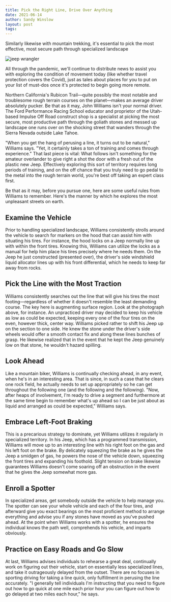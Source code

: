 ```yaml
---
title: Pick the Right Line, Drive Over Anything 
date: 2021-06-14
author: Sandy Winslow
layout: post
tags:
---
```


Similarly likewise with mountain trekking, it's essential to pick the most effective, most secure path through specialized landscape 
 
![jeep wrangler](https://i.ibb.co/fvRzyzb/jeep-wrangler.jpg)

All through the pandemic, we'll continue to distribute news to assist you with exploring the condition of movement today (like whether travel protection covers the Covid), just as tales about places for you to put on your list of must-dos once it's protected to begin going more remote. 

Northern California's Rubicon Trail—quite possibly the most notable and troublesome rough terrain courses on the planet—makes an average driver absolutely pucker. Be that as it may, John Williams isn't your normal driver. The Ford Performance Racing School educator and proprietor of the Utah-based Impulse Off Road construct shop is a specialist at picking the most secure, most productive path through the goliath stones and messed up landscape one runs over on the shocking street that wanders through the Sierra Nevada outside Lake Tahoe. 

"When you get the hang of perusing a line, it turns out to be natural," Williams says. "Yet, it certainly takes a ton of training and comes through experience." That last piece is vital: What follows isn't something for the amateur overlander to give right a shot the door with a fresh out of the plastic new Jeep. Effectively exploring this sort of territory requires long periods of training, and on the off chance that you truly need to go pedal to the metal into the rough terrain world, you're best off taking an expert class first. 

Be that as it may, before you pursue one, here are some useful rules from Williams to remember. Here's the manner by which he explores the most unpleasant streets on earth. 

## Examine the Vehicle 

Prior to handling specialized landscape, Williams consistently strolls around the vehicle to search for markers on the hood that can assist him with situating his tires. For instance, the hood locks on a Jeep normally line up with within the front tires. Knowing this, Williams can utilize the locks as a manual for help him place his tires precisely where he needs them. On the Jeep he just constructed (presented over), the driver's side windshield liquid allocator lines up with his front differential, which he needs to keep far away from rocks. 

## Pick the Line with the Most Traction 

Williams consistently searches out the line that will give his tires the most footing—regardless of whether it doesn't resemble the least demanding course. The key here is augmenting surface region. Look at the photograph above, for instance. An unpracticed driver may decided to keep his vehicle as low as could be expected, keeping every one of the four tires on the even, however thick, center way. Williams picked rather to shift his Jeep up on the section to one side. He knew the stone under the driver's side wheels would offer a smooth contact fix and along these lines bunches of grasp. He likewise realized that in the event that he kept the Jeep genuinely low on that stone, he wouldn't hazard spilling. 

## Look Ahead 

Like a mountain biker, Williams is continually checking ahead, in any event, when he's in an interesting area. That is since, in such a case that he clears one rock field, he actually needs to set up appropriately so he can get throughout the following one (and the following and the following). "Now, after heaps of involvement, I'm ready to drive a segment and furthermore at the same time begin to remember what's up ahead so I can be just about as liquid and arranged as could be expected," Williams says. 

## Embrace Left-Foot Braking 

This is a precarious strategy to dominate, yet Williams utilizes it regularly in specialized territory. In his Jeep, which has a programmed transmission, Williams will move up to an interesting line with his right foot on the gas and his left foot on the brake. By delicately squeezing the brake as he gives the Jeep a smidgen of gas, he powers the nose of the vehicle down, squeezing the front tires and expanding his foothold. Slight tension on brake likewise guarantees Williams doesn't come soaring off an obstruction in the event that he gives the Jeep somewhat more gas. 

## Enroll a Spotter 

In specialized areas, get somebody outside the vehicle to help manage you. The spotter can see your whole vehicle and each of the four tires, and afterward give you exact bearings on the most proficient method to arrange everything and advise you if any stones have moved as you've pushed ahead. At the point when Williams works with a spotter, he ensures the individual knows the path well, comprehends his vehicle, and imparts obviously. 

## Practice on Easy Roads and Go Slow 

At last, Williams advises individuals to rehearse a great deal, continually work on figuring out their vehicle, start on essentially less specialized lines, and take it outrageously delayed from the outset. There are no focuses in sporting driving for taking a line quick, only fulfillment in perusing the line accurately. "I generally tell individuals I'm instructing that you need to figure out how to go quick at one mile each prior hour you can figure out how to go delayed at two miles each hour," he says.
